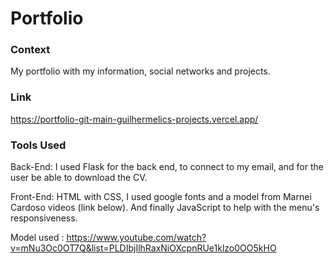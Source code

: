 # Portfolio 

### Context
My portfolio with my information, social networks and projects.

### Link
https://portfolio-git-main-guilhermelics-projects.vercel.app/


### Tools Used
Back-End: I used Flask for the back end, to connect to my email, and for the user be able to download the CV.

Front-End: HTML with CSS, I used google fonts and a model from Marnei Cardoso videos (link below). And finally JavaScript to help with the menu's responsiveness.

Model used : https://www.youtube.com/watch?v=mNu3Oc0OT7Q&list=PLDIbjIlhRaxNiOXcpnRUe1klzo0OO5kHO

